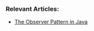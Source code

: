 ### Relevant Articles:
- [The Observer Pattern in Java](http://www.baeldung.com/java-observer-pattern)
